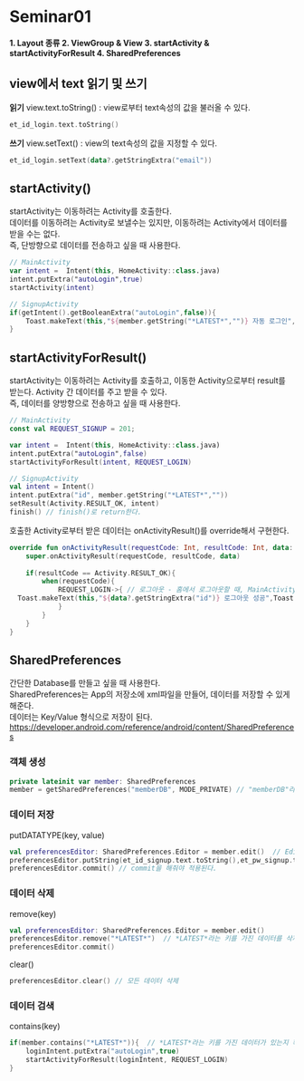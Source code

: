 
# Seminar01
 **1. Layout 종류
 2. ViewGroup & View
 3. startActivity & startActivityForResult
 4. SharedPreferences**

## view에서 text 읽기 및 쓰기

**읽기**
view.text.toString() : view로부터 text속성의 값을 불러올 수 있다.
```kotlin
et_id_login.text.toString()
```
**쓰기**
view.setText() : view의 text속성의 값을 지정할 수 있다.
```kotlin
et_id_login.setText(data?.getStringExtra("email"))
```

## startActivity()
startActivity는 이동하려는 Activity를 호출한다.  
데이터를 이동하려는 Activity로 보낼수는 있지만,  이동하려는 Activity에서 데이터를 받을 수는 없다.  
즉, 단방향으로 데이터를 전송하고 싶을 때 사용한다.  
```kotlin
// MainActivity
var intent =  Intent(this, HomeActivity::class.java)
intent.putExtra("autoLogin",true) 
startActivity(intent)
```
```kotlin
// SignupActivity
if(getIntent().getBooleanExtra("autoLogin",false)){  
    Toast.makeText(this,"${member.getString("*LATEST*","")} 자동 로그인",Toast.LENGTH_SHORT).show() 
}
```

## startActivityForResult()
startActivity는 이동하려는 Activity를 호출하고, 이동한 Activity으로부터 result를 받는다.
Activity 간 데이터를 주고 받을 수 있다.   
즉, 데이터를 양방향으로 전송하고 싶을 때 사용한다.  
```kotlin
// MainActivity
const val REQUEST_SIGNUP = 201;

var intent =  Intent(this, HomeActivity::class.java)
intent.putExtra("autoLogin",false)  
startActivityForResult(intent, REQUEST_LOGIN)
```
```kotlin
// SignupActivity
val intent = Intent()  
intent.putExtra("id", member.getString("*LATEST*",""))  
setResult(Activity.RESULT_OK, intent)
finish() // finish()로 return한다.
```
호출한 Activity로부터 받은 데이터는 onActivityResult()를 override해서 구현한다.  
```kotlin
override fun onActivityResult(requestCode: Int, resultCode: Int, data: Intent?) {  
    super.onActivityResult(requestCode, resultCode, data)  
  
    if(resultCode == Activity.RESULT_OK){  
        when(requestCode){  
            REQUEST_LOGIN->{ // 로그아웃 - 홈에서 로그아웃할 때, MainActivity로 되돌아온다. 
  Toast.makeText(this,"${data?.getStringExtra("id")} 로그아웃 성공",Toast.LENGTH_SHORT).show()  
            }  
        }  
    }  
}
```

## SharedPreferences
간단한 Database를 만들고 싶을 때 사용한다.   
SharedPreferences는 App의 저장소에 xml파일을 만들어, 데이터를 저장할 수 있게 해준다.   
데이터는 Key/Value 형식으로 저장이 된다.  
https://developer.android.com/reference/android/content/SharedPreferences  

### 객체 생성
```kotlin
private lateinit var member: SharedPreferences 
member = getSharedPreferences("memberDB", MODE_PRIVATE) // "memberDB"라는 파일을 private모드로 SharedPreferences객체를 생성한다.
```
### 데이터 저장
putDATATYPE(key, value)     
```kotlin
val preferencesEditor: SharedPreferences.Editor = member.edit()  // Editor interface를 만들어 xml파일을 수정한다.
preferencesEditor.putString(et_id_signup.text.toString(),et_pw_signup.text.toString()) // value가 string인 넣기
preferencesEditor.commit() // commit을 해줘야 적용된다.
```
### 데이터 삭제
remove(key)  
```kotlin
val preferencesEditor: SharedPreferences.Editor = member.edit()  
preferencesEditor.remove("*LATEST*")  // *LATEST*라는 키를 가진 데이터를 삭제한다.
preferencesEditor.commit()
```
clear()  
```kotlin
preferencesEditor.clear() // 모든 데이터 삭제
```
### 데이터 검색
contains(key)  
```kotlin
if(member.contains("*LATEST*")){  // *LATEST*라는 키를 가진 데이터가 있는지 확인한다.
    loginIntent.putExtra("autoLogin",true)  
    startActivityForResult(loginIntent, REQUEST_LOGIN)  
}
```
